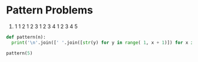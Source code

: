 # Pattern Problems
1.
    1 
    1 2
    1 2 3
    1 2 3 4 
    1 2 3 4 5
    
```python
def pattern(n):
  print('\n'.join([' '.join([str(y) for y in range( 1, x + 1)]) for x in range(1, n + 1)]))

pattern(5)
```
